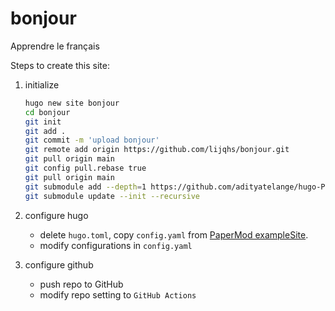 # bonjour
Apprendre le français

Steps to create this site:

1. initialize
    ```sh
    hugo new site bonjour
    cd bonjour
    git init
    git add .
    git commit -m 'upload bonjour'
    git remote add origin https://github.com/lijqhs/bonjour.git
    git pull origin main
    git config pull.rebase true
    git pull origin main
    git submodule add --depth=1 https://github.com/adityatelange/hugo-PaperMod.git themes/PaperMod
    git submodule update --init --recursive
    ```

2. configure hugo

   - delete `hugo.toml`, copy `config.yaml` from [PaperMod exampleSite](https://github.com/adityatelange/hugo-PaperMod/blob/exampleSite/config.yml).
   - modify configurations in `config.yaml`

3. configure github

    - push repo to GitHub
    - modify repo setting to `GitHub Actions`